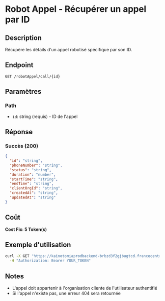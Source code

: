 # Robot Appel - Récupérer un appel par ID

## Description
Récupère les détails d'un appel robotisé spécifique par son ID.

## Endpoint
```
GET /robotAppel/call/{id}
```

## Paramètres

### Path
- `id`: string (requis) - ID de l'appel

## Réponse

### Succès (200)
```json
{
  "id": "string",
  "phoneNumber": "string",
  "status": "string",
  "duration": "number",
  "startTime": "string",
  "endTime": "string",
  "clientOrgId": "string",
  "createdAt": "string",
  "updatedAt": "string"
}
```

## Coût
**Cost Fix: 5 Token(s)**

## Exemple d'utilisation

```bash
curl -X GET "https://kainotomiaprodbackend-brbzd3f2gjbugtcd.francecentral-01.azurewebsites.net/robotAppel/call/call-id-123" \
  -H "Authorization: Bearer YOUR_TOKEN"
```

## Notes
- L'appel doit appartenir à l'organisation cliente de l'utilisateur authentifié
- Si l'appel n'existe pas, une erreur 404 sera retournée 